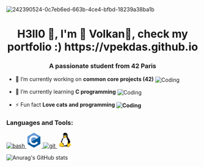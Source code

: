 ![242390524-0c7eb6ed-663b-4ce4-bfbd-18239a38ba1b](https://github.com/Vpekdas/Vpekdas/assets/135771100/ea323f9b-1ee0-4621-b1e2-f4206d5424d3)

<h1 align="center">H3ll0 👋, I'm 🤿 Volkan🌋, check my portfolio :) https://vpekdas.github.io</h1>
<h3 align="center">A passionate student from 42 Paris</h3>

- 🔭 I’m currently working on **common core projects (42)** <img align="center" alt="Coding" width="400" src="https://user-images.githubusercontent.com/74038190/212284158-e840e285-664b-44d7-b79b-e264b5e54825.gif">

- 🌱 I’m currently learning **C programming** <img align="center" alt="Coding" width="50" src="https://user-images.githubusercontent.com/74038190/238200622-e0d299f2-767c-4c21-bd49-90f2a19f1a78.gif">

- ⚡ Fun fact **Love cats and programming <img align="center" alt="Coding" width="51" src="https://user-images.githubusercontent.com/74038190/212284145-bf2c01a8-c448-4f1a-b911-996024c84606.gif">**

<h3 align="left">Languages and Tools:</h3>
<p align="left"> <a href="https://www.gnu.org/software/bash/" target="_blank" rel="noreferrer"> <img src="https://www.vectorlogo.zone/logos/gnu_bash/gnu_bash-icon.svg" alt="bash" width="40" height="40"/> </a> <a href="https://www.cprogramming.com/" target="_blank" rel="noreferrer"> <img src="https://raw.githubusercontent.com/devicons/devicon/master/icons/c/c-original.svg" alt="c" width="40" height="40"/> </a> <a href="https://git-scm.com/" target="_blank" rel="noreferrer"> <img src="https://www.vectorlogo.zone/logos/git-scm/git-scm-icon.svg" alt="git" width="40" height="40"/> </a> <a href="https://www.linux.org/" target="_blank" rel="noreferrer"> <img src="https://raw.githubusercontent.com/devicons/devicon/master/icons/linux/linux-original.svg" alt="linux" width="40" height="40"/> </a> </p>

![Anurag's GitHub stats](https://github-readme-stats.vercel.app/api?username=vpekdas&theme=radical&show_icons=true)
